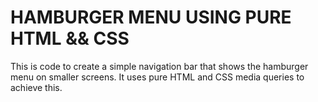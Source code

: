 # HAMBURGER MENU USING PURE HTML && CSS

This is code to create a simple navigation bar that shows the hamburger menu on smaller screens.
It uses pure HTML and CSS media queries to achieve this.
